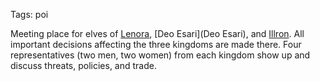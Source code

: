 Tags: poi

Meeting place for elves of [Lenora](Lenora), [Deo Esari](Deo Esari), and [Illron](Illron). All important decisions affecting the three kingdoms are made there. Four representatives (two men, two women) from each kingdom show up and discuss threats, policies, and trade.